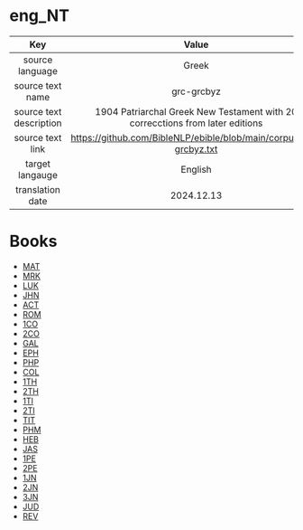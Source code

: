 # eng_NT

| Key | Value |
|:---:|:-----:|
|source language|Greek|
|source text name|grc-grcbyz|
|source text description|1904 Patriarchal Greek New Testament with 20 correcctions from later editions|
|source text link|https://github.com/BibleNLP/ebible/blob/main/corpus/grc-grcbyz.txt|
|target langauge|English|
|translation date|2024.12.13|

# Books
- [MAT](MAT/README.md)
- [MRK](MRK/README.md)
- [LUK](LUK/README.md)
- [JHN](JHN/README.md)
- [ACT](ACT/README.md)
- [ROM](ROM/README.md)
- [1CO](1CO/README.md)
- [2CO](2CO/README.md)
- [GAL](GAL/README.md)
- [EPH](EPH/README.md)
- [PHP](PHP/README.md)
- [COL](COL/README.md)
- [1TH](1TH/README.md)
- [2TH](2TH/README.md)
- [1TI](1TI/README.md)
- [2TI](2TI/README.md)
- [TIT](TIT/README.md)
- [PHM](PHM/README.md)
- [HEB](HEB/README.md)
- [JAS](JAS/README.md)
- [1PE](1PE/README.md)
- [2PE](2PE/README.md)
- [1JN](1JN/README.md)
- [2JN](2JN/README.md)
- [3JN](3JN/README.md)
- [JUD](JUD/README.md)
- [REV](REV/README.md)
